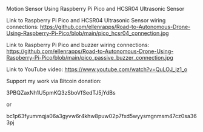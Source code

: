 Motion Sensor Using Raspberry Pi Pico and HCSR04 Ultrasonic Sensor

Link to Raspberry Pi Pico and HCSR04 Ultrasonic Sensor wiring connections: https://github.com/ellenrapps/Road-to-Autonomous-Drone-Using-Raspberry-Pi-Pico/blob/main/pico_hcsr04_connection.jpg

Link to Raspberry Pi Pico and buzzer wiring connections: https://github.com/ellenrapps/Road-to-Autonomous-Drone-Using-Raspberry-Pi-Pico/blob/main/pico_passive_buzzer_connection.jpg

Link to YouTube video: https://www.youtube.com/watch?v=QuLOJ_jz1_o

Support my work via Bitcoin donation:

3PBQZaxNh1U5pmKQ3zSboVfSedTJ5jYdBs

or

bc1p63fyummqja06a3gyvw6r4khw8puw02p7fxd5wyysmgnmsm47cz0sa363pj
